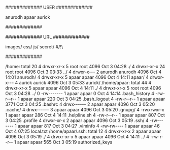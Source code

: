 #############
USER
#############

anurodh
apaar
aurick

#############

#############
URL
#############

images/
css/
js/
secret/ #/!\

#############


/home: total 20 4 drwxr-xr-x 5 root root 4096 Oct 3 04:28 
./ 4 drwxr-xr-x 24 root root 4096 Oct 3 03:33 
../ 4 drwxr-x--- 2 anurodh anurodh 4096 Oct 4 14:01 
anurodh/ 4 drwxr-xr-x 5 apaar apaar 4096 Oct 4 14:11 
apaar/ 4 drwxr-x--- 4 aurick aurick 4096 Oct 3 05:33 aurick/ /home/apaar: total 44 4 drwxr-xr-x 5 apaar apaar 4096 Oct 4 14:11 ./ 4 drwxr-xr-x 5 root root 4096 Oct 3 04:28 ../ 0 -rw------- 1 apaar apaar 0 Oct 4 14:14 .bash_history 4 -rw-r--r-- 1 apaar apaar 220 Oct 3 04:25 .bash_logout 4 -rw-r--r-- 1 apaar apaar 3771 Oct 3 04:25 .bashrc 4 drwx------ 2 apaar apaar 4096 Oct 3 05:20 .cache/ 4 drwx------ 3 apaar apaar 4096 Oct 3 05:20 .gnupg/ 4 -rwxrwxr-x 1 apaar apaar 286 Oct 4 14:11 .helpline.sh 4 -rw-r--r-- 1 apaar apaar 807 Oct 3 04:25 .profile 4 drwxr-xr-x 2 apaar apaar 4096 Oct 3 05:19 .ssh/ 4 -rw------- 1 apaar apaar 817 Oct 3 04:27 .viminfo 4 -rw-rw---- 1 apaar apaar 46 Oct 4 07:25 local.txt /home/apaar/.ssh: total 12 4 drwxr-xr-x 2 apaar apaar 4096 Oct 3 05:19 ./ 4 drwxr-xr-x 5 apaar apaar 4096 Oct 4 14:11 ../ 4 -rw-r--r-- 1 apaar apaar 565 Oct 3 05:19 authorized_keys


